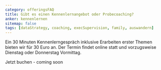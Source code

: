 ```yaml
---
category: offeringsFAQ
title: Gibt es einen Kennenlernangebot oder Probecoaching?
anker: kennenlernen
sitemap: false
tags: [dataStrategy, coaching, execSupervision, family, auswandern]
---
```


Ein 30 Minuten Kennenlerngespräch inklusive Erarbeiten erster Themen bieten wir
für 30 Euro an. Der Termin findet online statt und vorzugsweise Dienstag oder Donnerstag Vormittag.

Jetzt buchen - coming soon
